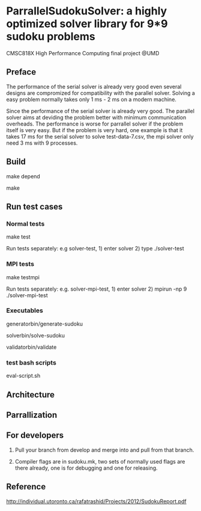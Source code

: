 # ParrallelSudokuSolver: a highly optimized solver library for 9*9 sudoku problems
CMSC818X High Performance Computing final project @UMD

## Preface
The performance of the serial solver is already very good even several designs are compromized for compatibility with the parallel solver. Solving a easy problem normally takes only 1 ms - 2 ms on a modern machine. 

Since the performance of the serial solver is already very good. The parallel solver aims at deviding the problem better with minimum communication overheads. The performance is worse for parrallel solver if the problem itself is very easy. But if the problem is very hard, one example is that it takes 17 ms for the serial solver to solve test-data-7.csv, the mpi solver only need 3 ms with 9 processes.

## Build
make depend

make

## Run test cases
### Normal tests
make test

Run tests separately: e.g solver-test, 1) enter solver 2) type ./solver-test
### MPI tests
make testmpi

Run tests separately: e.g. solver-mpi-test, 1) enter solver 2) mpirun -np 9 ./solver-mpi-test

### Executables
generatorbin/generate-sudoku

solverbin/solve-sudoku

validatorbin/validate

### test bash scripts

eval-script.sh

## Architecture

## Parrallization

## For developers
1. Pull your branch from develop and merge into and pull from that branch.

2. Compiler flags are in sudoku.mk, two sets of normally used flags are there already, one is for debugging and one for releasing.

## Reference
http://individual.utoronto.ca/rafatrashid/Projects/2012/SudokuReport.pdf
